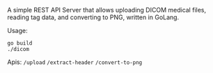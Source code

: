 A simple REST API Server that allows uploading DICOM medical files, reading tag data, and converting to PNG, written in GoLang.

Usage:
```
go build
./dicom
```

Apis:
`/upload`
`/extract-header`
`/convert-to-png`
